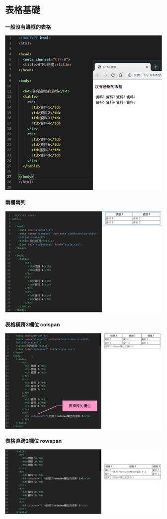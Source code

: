 # 表格基礎

### 一般沒有邊框的表格

![](../.gitbook/assets/image%20%2835%29.png)

### 兩欄兩列

![](../.gitbook/assets/image%20%2871%29.png)

### 表格橫跨3欄位 colspan

![](../.gitbook/assets/image%20%2863%29.png)

### 表格直跨2欄位 rowspan

![](../.gitbook/assets/image%20%2868%29.png)

